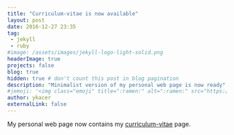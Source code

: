 ```yaml
---
title: "Curriculum-vitae is now available"
layout: post
date: 2016-12-27 23:35
tag: 
 - jekyll
 - ruby
#image: /assets/images/jekyll-logo-light-solid.png
headerImage: true
projects: false
blog: true
hidden: true # don't count this post in blog pagination
description: "Minimalist version of my personal web page is now ready"
#jemoji: '<img class="emoji" title=":ramen:" alt=":ramen:" src="https://assets.github.com/images/icons/emoji/unicode/1f35c.png" height="20" width="20" align="absmiddle">'
author: ykacer
externalLink: false
---
```


My personal web page now contains my [curriculum-vitae](http://ykacer.github.io/cv) page.

